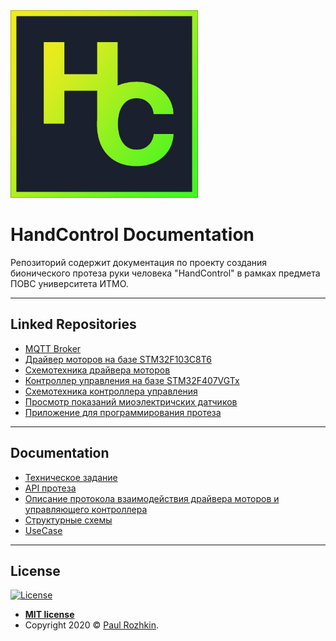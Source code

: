 <a href="#">
    <img src="https://raw.githubusercontent.com/paulrozhkin/handcontrol-documentation/master/img/logo.jpg" title="Tamagotchi" alt="Tamagotchi" width="300">
</a>

# HandControl Documentation
Репозиторий содержит документация по проекту создания бионического протеза руки человека "HandControl" в рамках предмета ПОВС университета ИТМО.

---

## Linked Repositories
- [MQTT Broker](https://github.com/paulrozhkin/hand-control-mqtt)
- [Драйвер моторов на базе STM32F103C8T6](https://github.com/paulrozhkin/DriverMotorsCortexM3)
- [Схемотехника драйвера моторов](https://github.com/paulrozhkin/DCDriverShematic)
- [Контроллер управления на базе STM32F407VGTx](https://github.com/paulrozhkin/ArmProsthesisCortexM4)
- [Схемотехника контроллера управления](https://github.com/paulrozhkin/ArmProsthesisShematic)
- [Просмотр показаний миоэлектричских датчиков](https://github.com/paulrozhkin/MyoSensor)
- [Приложение для программирования протеза](https://github.com/paulrozhkin/HandControlApplication)

---
## Documentation
- [Техническое задание](https://docs.google.com/document/d/1KbQ16ehyuJt8YoWaM7xjhkE0ynpm1GKat7H1k4UXwzY/edit?usp=sharing)
- [API протеза](https://github.com/paulrozhkin/handcontrol-documentation/blob/master/api.md)
- [Описание протокола взаимодействия драйвера моторов и управляющего контроллера](https://drive.google.com/file/d/1_azK8TsY6GFS11r03LjgoXlnlsHRx1bY/view?usp=sharing)
- [Структурные схемы](https://drive.google.com/file/d/1gGquBem_VxTlNn12caVKcv3hVfcEDApx/view?usp=sharingg)
- [UseCase](https://drive.google.com/file/d/1P3Ixa92nB_NM5jHj8qfTBZ6zH1nHHI05/view?usp=sharing)
---

## License

[![License](http://img.shields.io/:license-mit-blue.svg?style=flat-square)](http://badges.mit-license.org)

- **[MIT license](http://opensource.org/licenses/mit-license.php)**
- Copyright 2020 © <a href="https://github.com/paulrozhkin" target="_blank">Paul Rozhkin</a>.
